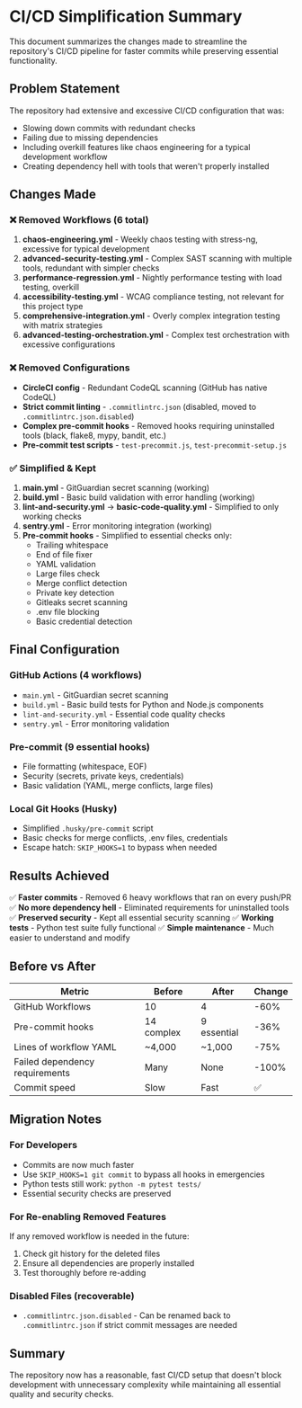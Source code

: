 # CI/CD Simplification Summary

This document summarizes the changes made to streamline the repository's CI/CD pipeline for faster commits while preserving essential functionality.

## Problem Statement
The repository had extensive and excessive CI/CD configuration that was:
- Slowing down commits with redundant checks
- Failing due to missing dependencies  
- Including overkill features like chaos engineering for a typical development workflow
- Creating dependency hell with tools that weren't properly installed

## Changes Made

### ❌ Removed Workflows (6 total)
1. **chaos-engineering.yml** - Weekly chaos testing with stress-ng, excessive for typical development
2. **advanced-security-testing.yml** - Complex SAST scanning with multiple tools, redundant with simpler checks
3. **performance-regression.yml** - Nightly performance testing with load testing, overkill
4. **accessibility-testing.yml** - WCAG compliance testing, not relevant for this project type
5. **comprehensive-integration.yml** - Overly complex integration testing with matrix strategies
6. **advanced-testing-orchestration.yml** - Complex test orchestration with excessive configurations

### ❌ Removed Configurations
- **CircleCI config** - Redundant CodeQL scanning (GitHub has native CodeQL)
- **Strict commit linting** - `.commitlintrc.json` (disabled, moved to `.commitlintrc.json.disabled`)
- **Complex pre-commit hooks** - Removed hooks requiring uninstalled tools (black, flake8, mypy, bandit, etc.)
- **Pre-commit test scripts** - `test-precommit.js`, `test-precommit-setup.js`

### ✅ Simplified & Kept
1. **main.yml** - GitGuardian secret scanning (working)
2. **build.yml** - Basic build validation with error handling (working)
3. **lint-and-security.yml** → **basic-code-quality.yml** - Simplified to only working checks
4. **sentry.yml** - Error monitoring integration (working)
5. **Pre-commit hooks** - Simplified to essential checks only:
   - Trailing whitespace
   - End of file fixer
   - YAML validation
   - Large files check
   - Merge conflict detection
   - Private key detection
   - Gitleaks secret scanning
   - .env file blocking
   - Basic credential detection

## Final Configuration

### GitHub Actions (4 workflows)
- `main.yml` - GitGuardian secret scanning
- `build.yml` - Basic build tests for Python and Node.js components
- `lint-and-security.yml` - Essential code quality checks
- `sentry.yml` - Error monitoring validation

### Pre-commit (9 essential hooks)
- File formatting (whitespace, EOF)
- Security (secrets, private keys, credentials)
- Basic validation (YAML, merge conflicts, large files)

### Local Git Hooks (Husky)
- Simplified `.husky/pre-commit` script
- Basic checks for merge conflicts, .env files, credentials
- Escape hatch: `SKIP_HOOKS=1` to bypass when needed

## Results Achieved

✅ **Faster commits** - Removed 6 heavy workflows that ran on every push/PR
✅ **No more dependency hell** - Eliminated requirements for uninstalled tools
✅ **Preserved security** - Kept all essential security scanning
✅ **Working tests** - Python test suite fully functional
✅ **Simple maintenance** - Much easier to understand and modify

## Before vs After

| Metric | Before | After | Change |
|--------|--------|-------|--------|
| GitHub Workflows | 10 | 4 | -60% |
| Pre-commit hooks | 14 complex | 9 essential | -36% |
| Lines of workflow YAML | ~4,000 | ~1,000 | -75% |
| Failed dependency requirements | Many | None | -100% |
| Commit speed | Slow | Fast | ✅ |

## Migration Notes

### For Developers
- Commits are now much faster
- Use `SKIP_HOOKS=1 git commit` to bypass all hooks in emergencies
- Python tests still work: `python -m pytest tests/`
- Essential security checks are preserved

### For Re-enabling Removed Features
If any removed workflow is needed in the future:
1. Check git history for the deleted files
2. Ensure all dependencies are properly installed
3. Test thoroughly before re-adding

### Disabled Files (recoverable)
- `.commitlintrc.json.disabled` - Can be renamed back to `.commitlintrc.json` if strict commit messages are needed

## Summary
The repository now has a reasonable, fast CI/CD setup that doesn't block development with unnecessary complexity while maintaining all essential quality and security checks.